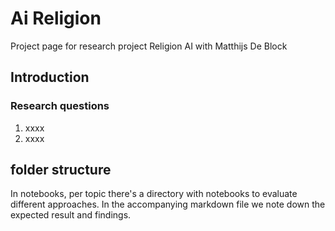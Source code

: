 # Ai Religion

Project page for research project Religion AI with Matthijs De Block

## Introduction




### Research questions

1. xxxx
2. xxxx

## folder structure

In notebooks, per topic there's a directory with notebooks to evaluate different approaches. In the accompanying markdown file we note down the expected result and findings.
